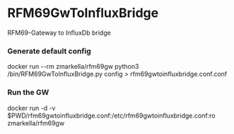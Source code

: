 # RFM69GwToInfluxBridge
RFM69-Gateway to InfluxDb bridge

### Generate default config
docker run --rm zmarkella/rfm69gw python3 /bin/RFM69GwToInfluxBridge.py config > rfm69gwtoinfluxbridge.conf.conf

### Run the GW
docker run -d -v $PWD/rfm69gwtoinfluxbridge.conf:/etc/rfm69gwtoinfluxbridge.conf:ro zmarkella/rfm69gw
